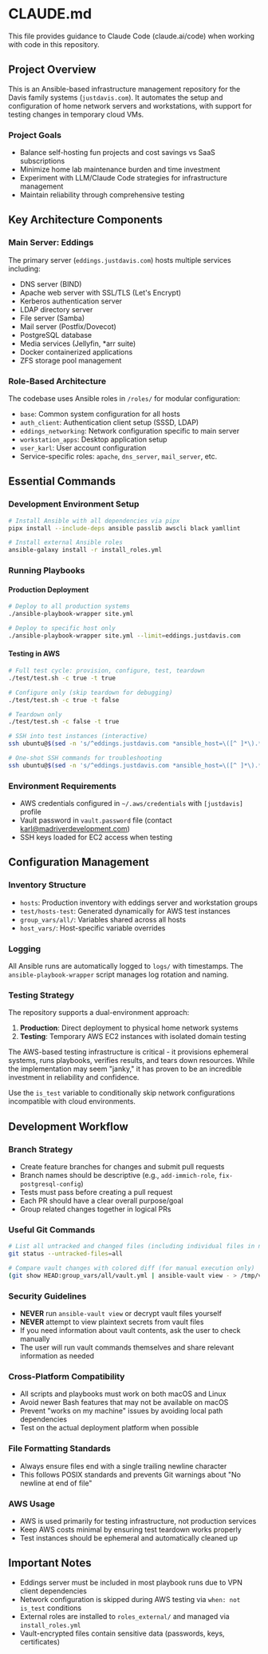 # CLAUDE.md

This file provides guidance to Claude Code (claude.ai/code) when working with code in this repository.

## Project Overview

This is an Ansible-based infrastructure management repository for the Davis family systems (`justdavis.com`). It automates the setup and configuration of home network servers and workstations, with support for testing changes in temporary cloud VMs.

### Project Goals
- Balance self-hosting fun projects and cost savings vs SaaS subscriptions
- Minimize home lab maintenance burden and time investment
- Experiment with LLM/Claude Code strategies for infrastructure management
- Maintain reliability through comprehensive testing

## Key Architecture Components

### Main Server: Eddings
The primary server (`eddings.justdavis.com`) hosts multiple services including:
- DNS server (BIND)
- Apache web server with SSL/TLS (Let's Encrypt)
- Kerberos authentication server 
- LDAP directory server
- File server (Samba)
- Mail server (Postfix/Dovecot)
- PostgreSQL database
- Media services (Jellyfin, *arr suite)
- Docker containerized applications
- ZFS storage pool management

### Role-Based Architecture
The codebase uses Ansible roles in `/roles/` for modular configuration:
- `base`: Common system configuration for all hosts
- `auth_client`: Authentication client setup (SSSD, LDAP)
- `eddings_networking`: Network configuration specific to main server
- `workstation_apps`: Desktop application setup
- `user_karl`: User account configuration
- Service-specific roles: `apache`, `dns_server`, `mail_server`, etc.

## Essential Commands

### Development Environment Setup
```bash
# Install Ansible with all dependencies via pipx
pipx install --include-deps ansible passlib awscli black yamllint

# Install external Ansible roles
ansible-galaxy install -r install_roles.yml
```

### Running Playbooks

#### Production Deployment
```bash
# Deploy to all production systems
./ansible-playbook-wrapper site.yml

# Deploy to specific host only
./ansible-playbook-wrapper site.yml --limit=eddings.justdavis.com
```

#### Testing in AWS
```bash
# Full test cycle: provision, configure, test, teardown
./test/test.sh -c true -t true

# Configure only (skip teardown for debugging)
./test/test.sh -c true -t false

# Teardown only
./test/test.sh -c false -t true

# SSH into test instances (interactive)
ssh ubuntu@$(sed -n 's/^eddings.justdavis.com *ansible_host=\([^ ]*\).*/\1/p' test/hosts-test)

# One-shot SSH commands for troubleshooting
ssh ubuntu@$(sed -n 's/^eddings.justdavis.com *ansible_host=\([^ ]*\).*/\1/p' test/hosts-test) "command_here"
```

### Environment Requirements
- AWS credentials configured in `~/.aws/credentials` with `[justdavis]` profile
- Vault password in `vault.password` file (contact karl@madriverdevelopment.com)
- SSH keys loaded for EC2 access when testing

## Configuration Management

### Inventory Structure
- `hosts`: Production inventory with eddings server and workstation groups
- `test/hosts-test`: Generated dynamically for AWS test instances
- `group_vars/all/`: Variables shared across all hosts
- `host_vars/`: Host-specific variable overrides

### Logging
All Ansible runs are automatically logged to `logs/` with timestamps. The `ansible-playbook-wrapper` script manages log rotation and naming.

### Testing Strategy
The repository supports a dual-environment approach:
1. **Production**: Direct deployment to physical home network systems
2. **Testing**: Temporary AWS EC2 instances with isolated domain testing

The AWS-based testing infrastructure is critical - it provisions ephemeral systems, runs playbooks, verifies results, and tears down resources. While the implementation may seem "janky," it has proven to be an incredible investment in reliability and confidence.

Use the `is_test` variable to conditionally skip network configurations incompatible with cloud environments.

## Development Workflow

### Branch Strategy
- Create feature branches for changes and submit pull requests
- Branch names should be descriptive (e.g., `add-immich-role`, `fix-postgresql-config`)
- Tests must pass before creating a pull request
- Each PR should have a clear overall purpose/goal
- Group related changes together in logical PRs

### Useful Git Commands
```bash
# List all untracked and changed files (including individual files in new directories)
git status --untracked-files=all

# Compare vault changes with colored diff (for manual execution only)
(git show HEAD:group_vars/all/vault.yml | ansible-vault view - > /tmp/vault-old.yml && ansible-vault view group_vars/all/vault.yml > /tmp/vault-new.yml && diff -u --color=auto /tmp/vault-old.yml /tmp/vault-new.yml || true) && rm -f /tmp/vault-old.yml /tmp/vault-new.yml
```

### Security Guidelines
- **NEVER** run `ansible-vault view` or decrypt vault files yourself
- **NEVER** attempt to view plaintext secrets from vault files
- If you need information about vault contents, ask the user to check manually
- The user will run vault commands themselves and share relevant information as needed

### Cross-Platform Compatibility
- All scripts and playbooks must work on both macOS and Linux
- Avoid newer Bash features that may not be available on macOS
- Prevent "works on my machine" issues by avoiding local path dependencies
- Test on the actual deployment platform when possible

### File Formatting Standards
- Always ensure files end with a single trailing newline character
- This follows POSIX standards and prevents Git warnings about "No newline at end of file"

### AWS Usage
- AWS is used primarily for testing infrastructure, not production services
- Keep AWS costs minimal by ensuring test teardown works properly
- Test instances should be ephemeral and automatically cleaned up

## Important Notes

- Eddings server must be included in most playbook runs due to VPN client dependencies
- Network configuration is skipped during AWS testing via `when: not is_test` conditions
- External roles are installed to `roles_external/` and managed via `install_roles.yml`
- Vault-encrypted files contain sensitive data (passwords, keys, certificates)